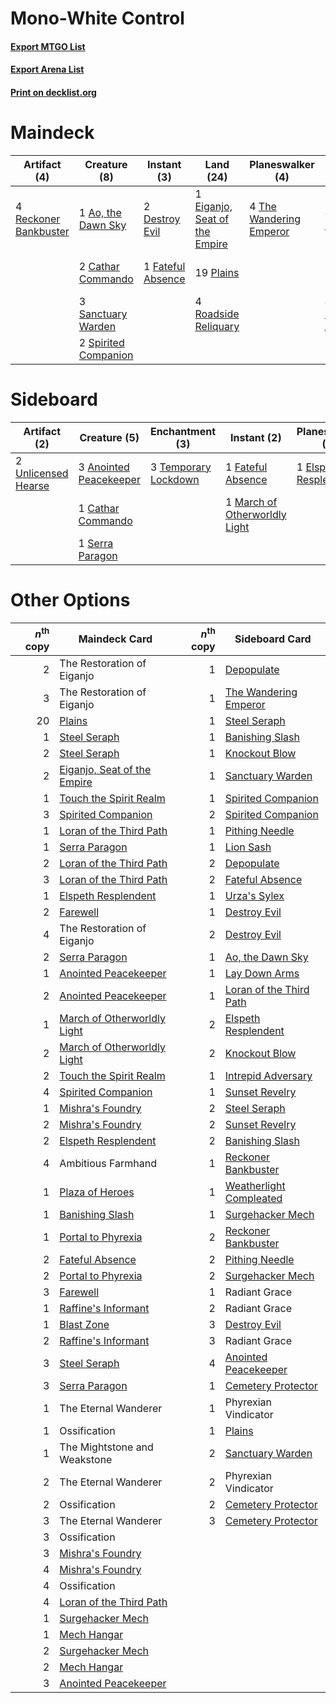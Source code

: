 # Mono-White Control

#### [Export MTGO List](../collection/Mono-White%20Control/Mono-White%20Control.txt)
#### [Export Arena List](../collection/Mono-White%20Control/Mono-White%20Control_arena.txt)
#### [Print on decklist.org](http://decklist.org/?deckmain=3%09Ambitious%20Farmhand%0A1%09Ao,%20the%20Dawn%20Sky%0A2%09Cathar%20Commando%0A4%09Depopulate%0A2%09Destroy%20Evil%0A1%09Eiganjo,%20Seat%20of%20the%20Empire%0A1%09Farewell%0A1%09Fateful%20Absence%0A4%09Lay%20Down%20Arms%0A19%09Plains%0A4%09Reckoner%20Bankbuster%0A4%09Roadside%20Reliquary%0A3%09Sanctuary%20Warden%0A2%09Spirited%20Companion%0A1%09The%20Restoration%20of%20Eiganjo%0A4%09The%20Wandering%20Emperor%0A4%09Wedding%20Announcement&deckside=3%09Anointed%20Peacekeeper%0A1%09Cathar%20Commando%0A1%09Elspeth%20Resplendent%0A2%09Farewell%0A1%09Fateful%20Absence%0A1%09March%20of%20Otherworldly%20Light%0A1%09Serra%20Paragon%0A3%09Temporary%20Lockdown%0A2%09Unlicensed%20Hearse)
# Maindeck

|                                          Artifact (4)                                          |                                         Creature (8)                                          |                                        Instant (3)                                         |                                               Land (24)                                                |                                         Planeswalker (4)                                         |                                       Sorcery (9)                                        |        Unknown (8)         |
|------------------------------------------------------------------------------------------------|-----------------------------------------------------------------------------------------------|--------------------------------------------------------------------------------------------|--------------------------------------------------------------------------------------------------------|--------------------------------------------------------------------------------------------------|------------------------------------------------------------------------------------------|----------------------------|
|4 [Reckoner Bankbuster](http://gatherer.wizards.com/Pages/Card/Details.aspx?multiverseid=548568)|1 [Ao, the Dawn Sky](http://gatherer.wizards.com/Pages/Card/Details.aspx?multiverseid=548292)  |2 [Destroy Evil](http://gatherer.wizards.com/Pages/Card/Details.aspx?multiverseid=574497)   |1 [Eiganjo, Seat of the Empire](http://gatherer.wizards.com/Pages/Card/Details.aspx?multiverseid=548581)|4 [The Wandering Emperor](http://gatherer.wizards.com/Pages/Card/Details.aspx?multiverseid=548337)|4 [Depopulate](http://gatherer.wizards.com/Pages/Card/Details.aspx?multiverseid=555211)   |3 Ambitious Farmhand        |
|                                                                                                |2 [Cathar Commando](http://gatherer.wizards.com/Pages/Card/Details.aspx?multiverseid=534764)   |1 [Fateful Absence](http://gatherer.wizards.com/Pages/Card/Details.aspx?multiverseid=534774)|19 [Plains](http://gatherer.wizards.com/Pages/Card/Details.aspx?multiverseid=439856)                    |                                                                                                  |1 [Farewell](http://gatherer.wizards.com/Pages/Card/Details.aspx?multiverseid=548306)     |1 The Restoration of Eiganjo|
|                                                                                                |3 [Sanctuary Warden](http://gatherer.wizards.com/Pages/Card/Details.aspx?multiverseid=555231)  |                                                                                            |4 [Roadside Reliquary](http://gatherer.wizards.com/Pages/Card/Details.aspx?multiverseid=548585)         |                                                                                                  |4 [Lay Down Arms](http://gatherer.wizards.com/Pages/Card/Details.aspx?multiverseid=583596)|4 Wedding Announcement      |
|                                                                                                |2 [Spirited Companion](http://gatherer.wizards.com/Pages/Card/Details.aspx?multiverseid=548333)|                                                                                            |                                                                                                        |                                                                                                  |                                                                                          |                            |


# Sideboard

|                                         Artifact (2)                                         |                                          Creature (5)                                           |                                        Enchantment (3)                                        |                                              Instant (2)                                               |                                        Planeswalker (1)                                        |                                     Sorcery (2)                                     |
|----------------------------------------------------------------------------------------------|-------------------------------------------------------------------------------------------------|-----------------------------------------------------------------------------------------------|--------------------------------------------------------------------------------------------------------|------------------------------------------------------------------------------------------------|-------------------------------------------------------------------------------------|
|2 [Unlicensed Hearse](http://gatherer.wizards.com/Pages/Card/Details.aspx?multiverseid=555447)|3 [Anointed Peacekeeper](http://gatherer.wizards.com/Pages/Card/Details.aspx?multiverseid=574482)|3 [Temporary Lockdown](http://gatherer.wizards.com/Pages/Card/Details.aspx?multiverseid=574516)|1 [Fateful Absence](http://gatherer.wizards.com/Pages/Card/Details.aspx?multiverseid=534774)            |1 [Elspeth Resplendent](http://gatherer.wizards.com/Pages/Card/Details.aspx?multiverseid=555212)|2 [Farewell](http://gatherer.wizards.com/Pages/Card/Details.aspx?multiverseid=548306)|
|                                                                                              |1 [Cathar Commando](http://gatherer.wizards.com/Pages/Card/Details.aspx?multiverseid=534764)     |                                                                                               |1 [March of Otherworldly Light](http://gatherer.wizards.com/Pages/Card/Details.aspx?multiverseid=548321)|                                                                                                |                                                                                     |
|                                                                                              |1 [Serra Paragon](http://gatherer.wizards.com/Pages/Card/Details.aspx?multiverseid=574512)       |                                                                                               |                                                                                                        |                                                                                                |                                                                                     |


# Other Options

|*n*<sup>th</sup> copy|                                            Maindeck Card                                             |*n*<sup>th</sup> copy|                                          Sideboard Card                                          |
|--------------------:|------------------------------------------------------------------------------------------------------|--------------------:|--------------------------------------------------------------------------------------------------|
|                    2|The Restoration of Eiganjo                                                                            |                    1|[Depopulate](http://gatherer.wizards.com/Pages/Card/Details.aspx?multiverseid=555211)             |
|                    3|The Restoration of Eiganjo                                                                            |                    1|[The Wandering Emperor](http://gatherer.wizards.com/Pages/Card/Details.aspx?multiverseid=548337)  |
|                   20|[Plains](http://gatherer.wizards.com/Pages/Card/Details.aspx?multiverseid=439856)                     |                    1|[Steel Seraph](http://gatherer.wizards.com/Pages/Card/Details.aspx?multiverseid=583623)           |
|                    1|[Steel Seraph](http://gatherer.wizards.com/Pages/Card/Details.aspx?multiverseid=583623)               |                    1|[Banishing Slash](http://gatherer.wizards.com/Pages/Card/Details.aspx?multiverseid=548293)        |
|                    2|[Steel Seraph](http://gatherer.wizards.com/Pages/Card/Details.aspx?multiverseid=583623)               |                    1|[Knockout Blow](http://gatherer.wizards.com/Pages/Card/Details.aspx?multiverseid=555221)          |
|                    2|[Eiganjo, Seat of the Empire](http://gatherer.wizards.com/Pages/Card/Details.aspx?multiverseid=548581)|                    1|[Sanctuary Warden](http://gatherer.wizards.com/Pages/Card/Details.aspx?multiverseid=555231)       |
|                    1|[Touch the Spirit Realm](http://gatherer.wizards.com/Pages/Card/Details.aspx?multiverseid=548335)     |                    1|[Spirited Companion](http://gatherer.wizards.com/Pages/Card/Details.aspx?multiverseid=548333)     |
|                    3|[Spirited Companion](http://gatherer.wizards.com/Pages/Card/Details.aspx?multiverseid=548333)         |                    2|[Spirited Companion](http://gatherer.wizards.com/Pages/Card/Details.aspx?multiverseid=548333)     |
|                    1|[Loran of the Third Path](http://gatherer.wizards.com/Pages/Card/Details.aspx?multiverseid=583597)    |                    1|[Pithing Needle](http://gatherer.wizards.com/Pages/Card/Details.aspx?multiverseid=129526)         |
|                    1|[Serra Paragon](http://gatherer.wizards.com/Pages/Card/Details.aspx?multiverseid=574512)              |                    1|[Lion Sash](http://gatherer.wizards.com/Pages/Card/Details.aspx?multiverseid=548319)              |
|                    2|[Loran of the Third Path](http://gatherer.wizards.com/Pages/Card/Details.aspx?multiverseid=583597)    |                    2|[Depopulate](http://gatherer.wizards.com/Pages/Card/Details.aspx?multiverseid=555211)             |
|                    3|[Loran of the Third Path](http://gatherer.wizards.com/Pages/Card/Details.aspx?multiverseid=583597)    |                    2|[Fateful Absence](http://gatherer.wizards.com/Pages/Card/Details.aspx?multiverseid=534774)        |
|                    1|[Elspeth Resplendent](http://gatherer.wizards.com/Pages/Card/Details.aspx?multiverseid=555212)        |                    1|[Urza's Sylex](http://gatherer.wizards.com/Pages/Card/Details.aspx?multiverseid=583625)           |
|                    2|[Farewell](http://gatherer.wizards.com/Pages/Card/Details.aspx?multiverseid=548306)                   |                    1|[Destroy Evil](http://gatherer.wizards.com/Pages/Card/Details.aspx?multiverseid=574497)           |
|                    4|The Restoration of Eiganjo                                                                            |                    2|[Destroy Evil](http://gatherer.wizards.com/Pages/Card/Details.aspx?multiverseid=574497)           |
|                    2|[Serra Paragon](http://gatherer.wizards.com/Pages/Card/Details.aspx?multiverseid=574512)              |                    1|[Ao, the Dawn Sky](http://gatherer.wizards.com/Pages/Card/Details.aspx?multiverseid=548292)       |
|                    1|[Anointed Peacekeeper](http://gatherer.wizards.com/Pages/Card/Details.aspx?multiverseid=574482)       |                    1|[Lay Down Arms](http://gatherer.wizards.com/Pages/Card/Details.aspx?multiverseid=583596)          |
|                    2|[Anointed Peacekeeper](http://gatherer.wizards.com/Pages/Card/Details.aspx?multiverseid=574482)       |                    1|[Loran of the Third Path](http://gatherer.wizards.com/Pages/Card/Details.aspx?multiverseid=583597)|
|                    1|[March of Otherworldly Light](http://gatherer.wizards.com/Pages/Card/Details.aspx?multiverseid=548321)|                    2|[Elspeth Resplendent](http://gatherer.wizards.com/Pages/Card/Details.aspx?multiverseid=555212)    |
|                    2|[March of Otherworldly Light](http://gatherer.wizards.com/Pages/Card/Details.aspx?multiverseid=548321)|                    2|[Knockout Blow](http://gatherer.wizards.com/Pages/Card/Details.aspx?multiverseid=555221)          |
|                    2|[Touch the Spirit Realm](http://gatherer.wizards.com/Pages/Card/Details.aspx?multiverseid=548335)     |                    1|[Intrepid Adversary](http://gatherer.wizards.com/Pages/Card/Details.aspx?multiverseid=534781)     |
|                    4|[Spirited Companion](http://gatherer.wizards.com/Pages/Card/Details.aspx?multiverseid=548333)         |                    1|[Sunset Revelry](http://gatherer.wizards.com/Pages/Card/Details.aspx?multiverseid=534796)         |
|                    1|[Mishra's Foundry](http://gatherer.wizards.com/Pages/Card/Details.aspx?multiverseid=583844)           |                    2|[Steel Seraph](http://gatherer.wizards.com/Pages/Card/Details.aspx?multiverseid=583623)           |
|                    2|[Mishra's Foundry](http://gatherer.wizards.com/Pages/Card/Details.aspx?multiverseid=583844)           |                    2|[Sunset Revelry](http://gatherer.wizards.com/Pages/Card/Details.aspx?multiverseid=534796)         |
|                    2|[Elspeth Resplendent](http://gatherer.wizards.com/Pages/Card/Details.aspx?multiverseid=555212)        |                    2|[Banishing Slash](http://gatherer.wizards.com/Pages/Card/Details.aspx?multiverseid=548293)        |
|                    4|Ambitious Farmhand                                                                                    |                    1|[Reckoner Bankbuster](http://gatherer.wizards.com/Pages/Card/Details.aspx?multiverseid=548568)    |
|                    1|[Plaza of Heroes](http://gatherer.wizards.com/Pages/Card/Details.aspx?multiverseid=574732)            |                    1|[Weatherlight Compleated](http://gatherer.wizards.com/Pages/Card/Details.aspx?multiverseid=574722)|
|                    1|[Banishing Slash](http://gatherer.wizards.com/Pages/Card/Details.aspx?multiverseid=548293)            |                    1|[Surgehacker Mech](http://gatherer.wizards.com/Pages/Card/Details.aspx?multiverseid=548573)       |
|                    1|[Portal to Phyrexia](http://gatherer.wizards.com/Pages/Card/Details.aspx?multiverseid=583820)         |                    2|[Reckoner Bankbuster](http://gatherer.wizards.com/Pages/Card/Details.aspx?multiverseid=548568)    |
|                    2|[Fateful Absence](http://gatherer.wizards.com/Pages/Card/Details.aspx?multiverseid=534774)            |                    2|[Pithing Needle](http://gatherer.wizards.com/Pages/Card/Details.aspx?multiverseid=129526)         |
|                    2|[Portal to Phyrexia](http://gatherer.wizards.com/Pages/Card/Details.aspx?multiverseid=583820)         |                    2|[Surgehacker Mech](http://gatherer.wizards.com/Pages/Card/Details.aspx?multiverseid=548573)       |
|                    3|[Farewell](http://gatherer.wizards.com/Pages/Card/Details.aspx?multiverseid=548306)                   |                    1|Radiant Grace                                                                                     |
|                    1|[Raffine's Informant](http://gatherer.wizards.com/Pages/Card/Details.aspx?multiverseid=555227)        |                    2|Radiant Grace                                                                                     |
|                    1|[Blast Zone](http://gatherer.wizards.com/Pages/Card/Details.aspx?multiverseid=461171)                 |                    3|[Destroy Evil](http://gatherer.wizards.com/Pages/Card/Details.aspx?multiverseid=574497)           |
|                    2|[Raffine's Informant](http://gatherer.wizards.com/Pages/Card/Details.aspx?multiverseid=555227)        |                    3|Radiant Grace                                                                                     |
|                    3|[Steel Seraph](http://gatherer.wizards.com/Pages/Card/Details.aspx?multiverseid=583623)               |                    4|[Anointed Peacekeeper](http://gatherer.wizards.com/Pages/Card/Details.aspx?multiverseid=574482)   |
|                    3|[Serra Paragon](http://gatherer.wizards.com/Pages/Card/Details.aspx?multiverseid=574512)              |                    1|[Cemetery Protector](http://gatherer.wizards.com/Pages/Card/Details.aspx?multiverseid=540833)     |
|                    1|The Eternal Wanderer                                                                                  |                    1|Phyrexian Vindicator                                                                              |
|                    1|Ossification                                                                                          |                    1|[Plains](http://gatherer.wizards.com/Pages/Card/Details.aspx?multiverseid=439856)                 |
|                    1|The Mightstone and Weakstone                                                                          |                    2|[Sanctuary Warden](http://gatherer.wizards.com/Pages/Card/Details.aspx?multiverseid=555231)       |
|                    2|The Eternal Wanderer                                                                                  |                    2|Phyrexian Vindicator                                                                              |
|                    2|Ossification                                                                                          |                    2|[Cemetery Protector](http://gatherer.wizards.com/Pages/Card/Details.aspx?multiverseid=540833)     |
|                    3|The Eternal Wanderer                                                                                  |                    3|[Cemetery Protector](http://gatherer.wizards.com/Pages/Card/Details.aspx?multiverseid=540833)     |
|                    3|Ossification                                                                                          |                     |                                                                                                  |
|                    3|[Mishra's Foundry](http://gatherer.wizards.com/Pages/Card/Details.aspx?multiverseid=583844)           |                     |                                                                                                  |
|                    4|[Mishra's Foundry](http://gatherer.wizards.com/Pages/Card/Details.aspx?multiverseid=583844)           |                     |                                                                                                  |
|                    4|Ossification                                                                                          |                     |                                                                                                  |
|                    4|[Loran of the Third Path](http://gatherer.wizards.com/Pages/Card/Details.aspx?multiverseid=583597)    |                     |                                                                                                  |
|                    1|[Surgehacker Mech](http://gatherer.wizards.com/Pages/Card/Details.aspx?multiverseid=548573)           |                     |                                                                                                  |
|                    1|[Mech Hangar](http://gatherer.wizards.com/Pages/Card/Details.aspx?multiverseid=548583)                |                     |                                                                                                  |
|                    2|[Surgehacker Mech](http://gatherer.wizards.com/Pages/Card/Details.aspx?multiverseid=548573)           |                     |                                                                                                  |
|                    2|[Mech Hangar](http://gatherer.wizards.com/Pages/Card/Details.aspx?multiverseid=548583)                |                     |                                                                                                  |
|                    3|[Anointed Peacekeeper](http://gatherer.wizards.com/Pages/Card/Details.aspx?multiverseid=574482)       |                     |                                                                                                  |

